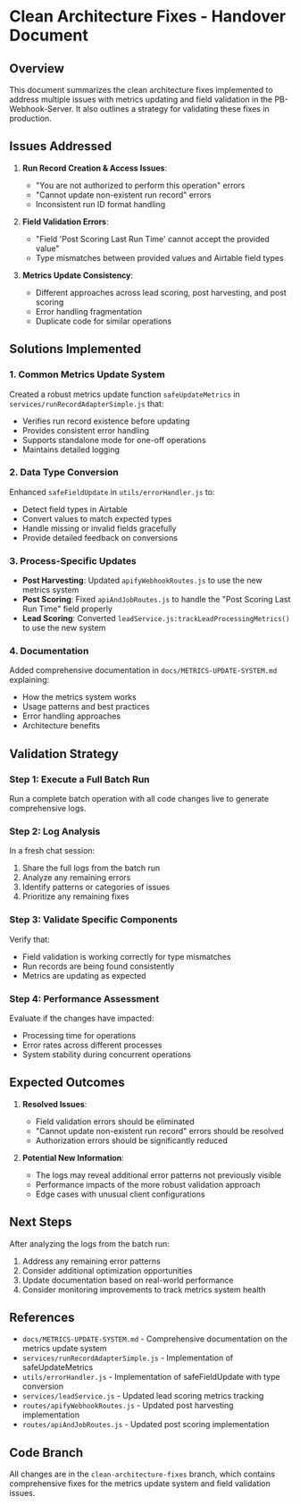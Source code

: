 # Clean Architecture Fixes - Handover Document

## Overview

This document summarizes the clean architecture fixes implemented to address multiple issues with metrics updating and field validation in the PB-Webhook-Server. It also outlines a strategy for validating these fixes in production.

## Issues Addressed

1. **Run Record Creation & Access Issues**:
   - "You are not authorized to perform this operation" errors
   - "Cannot update non-existent run record" errors
   - Inconsistent run ID format handling

2. **Field Validation Errors**:
   - "Field 'Post Scoring Last Run Time' cannot accept the provided value"
   - Type mismatches between provided values and Airtable field types

3. **Metrics Update Consistency**:
   - Different approaches across lead scoring, post harvesting, and post scoring
   - Error handling fragmentation
   - Duplicate code for similar operations

## Solutions Implemented

### 1. Common Metrics Update System

Created a robust metrics update function `safeUpdateMetrics` in `services/runRecordAdapterSimple.js` that:
- Verifies run record existence before updating
- Provides consistent error handling
- Supports standalone mode for one-off operations
- Maintains detailed logging

### 2. Data Type Conversion

Enhanced `safeFieldUpdate` in `utils/errorHandler.js` to:
- Detect field types in Airtable
- Convert values to match expected types
- Handle missing or invalid fields gracefully
- Provide detailed feedback on conversions

### 3. Process-Specific Updates

- **Post Harvesting**: Updated `apifyWebhookRoutes.js` to use the new metrics system
- **Post Scoring**: Fixed `apiAndJobRoutes.js` to handle the "Post Scoring Last Run Time" field properly
- **Lead Scoring**: Converted `leadService.js:trackLeadProcessingMetrics()` to use the new system

### 4. Documentation

Added comprehensive documentation in `docs/METRICS-UPDATE-SYSTEM.md` explaining:
- How the metrics system works
- Usage patterns and best practices
- Error handling approaches
- Architecture benefits

## Validation Strategy

### Step 1: Execute a Full Batch Run
Run a complete batch operation with all code changes live to generate comprehensive logs.

### Step 2: Log Analysis
In a fresh chat session:
1. Share the full logs from the batch run
2. Analyze any remaining errors
3. Identify patterns or categories of issues
4. Prioritize any remaining fixes

### Step 3: Validate Specific Components
Verify that:
- Field validation is working correctly for type mismatches
- Run records are being found consistently
- Metrics are updating as expected

### Step 4: Performance Assessment
Evaluate if the changes have impacted:
- Processing time for operations
- Error rates across different processes
- System stability during concurrent operations

## Expected Outcomes

1. **Resolved Issues**:
   - Field validation errors should be eliminated
   - "Cannot update non-existent run record" errors should be resolved
   - Authorization errors should be significantly reduced

2. **Potential New Information**:
   - The logs may reveal additional error patterns not previously visible
   - Performance impacts of the more robust validation approach
   - Edge cases with unusual client configurations

## Next Steps

After analyzing the logs from the batch run:
1. Address any remaining error patterns
2. Consider additional optimization opportunities
3. Update documentation based on real-world performance
4. Consider monitoring improvements to track metrics system health

## References

- `docs/METRICS-UPDATE-SYSTEM.md` - Comprehensive documentation on the metrics update system
- `services/runRecordAdapterSimple.js` - Implementation of safeUpdateMetrics
- `utils/errorHandler.js` - Implementation of safeFieldUpdate with type conversion
- `services/leadService.js` - Updated lead scoring metrics tracking
- `routes/apifyWebhookRoutes.js` - Updated post harvesting implementation
- `routes/apiAndJobRoutes.js` - Updated post scoring implementation

## Code Branch

All changes are in the `clean-architecture-fixes` branch, which contains comprehensive fixes for the metrics update system and field validation issues.